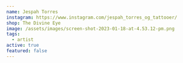 ```yaml
---
name: Jespah Torres
instagram: https://www.instagram.com/jespah_torres_og_tattooer/
shop: The Divine Eye
image: /assets/images/screen-shot-2023-01-18-at-4.53.12-pm.png
tags:
  - artist
active: true
featured: false
---
```

